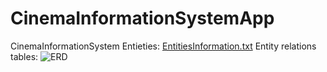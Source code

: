 # CinemaInformationSystemApp
CinemaInformationSystem
Entieties: [EntitiesInformation.txt](https://github.com/sigitamedingiene/Cinema_Information_System/files/8911763/EntitiesInformation.txt)
Entity relations tables: ![ERD](https://user-images.githubusercontent.com/95306527/174036245-9c0fd987-4af4-4414-8b2b-2e3fcacd64c2.jpg)
